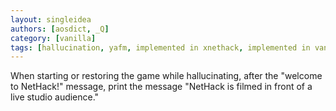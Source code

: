```yaml
---
layout: singleidea
authors: [aosdict, _Q]
category: [vanilla]
tags: [hallucination, yafm, implemented in xnethack, implemented in vanilla]
---
```

When starting or restoring the game while hallucinating, after the "welcome to NetHack!" message, print the message "NetHack is filmed in front of a live studio audience."
